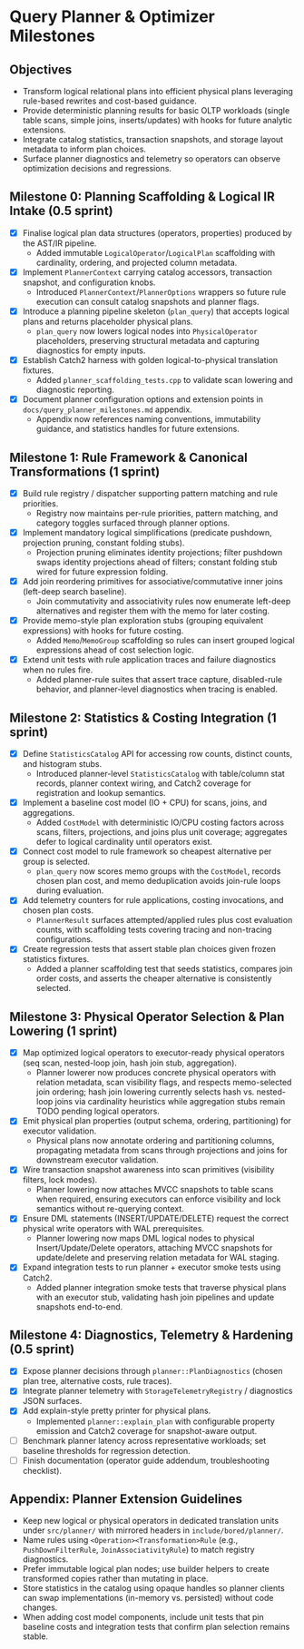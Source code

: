 # Query Planner & Optimizer Milestones

## Objectives
- Transform logical relational plans into efficient physical plans leveraging rule-based rewrites and cost-based guidance.
- Provide deterministic planning results for basic OLTP workloads (single table scans, simple joins, inserts/updates) with hooks for future analytic extensions.
- Integrate catalog statistics, transaction snapshots, and storage layout metadata to inform plan choices.
- Surface planner diagnostics and telemetry so operators can observe optimization decisions and regressions.

## Milestone 0: Planning Scaffolding & Logical IR Intake (0.5 sprint)
- [x] Finalise logical plan data structures (operators, properties) produced by the AST/IR pipeline.
	- Added immutable `LogicalOperator`/`LogicalPlan` scaffolding with cardinality, ordering, and projected column metadata.
- [x] Implement `PlannerContext` carrying catalog accessors, transaction snapshot, and configuration knobs.
	- Introduced `PlannerContext`/`PlannerOptions` wrappers so future rule execution can consult catalog snapshots and planner flags.
- [x] Introduce a planning pipeline skeleton (`plan_query`) that accepts logical plans and returns placeholder physical plans.
	- `plan_query` now lowers logical nodes into `PhysicalOperator` placeholders, preserving structural metadata and capturing diagnostics for empty inputs.
- [x] Establish Catch2 harness with golden logical-to-physical translation fixtures.
	- Added `planner_scaffolding_tests.cpp` to validate scan lowering and diagnostic reporting.
- [x] Document planner configuration options and extension points in `docs/query_planner_milestones.md` appendix.
	- Appendix now references naming conventions, immutability guidance, and statistics handles for future extensions.

## Milestone 1: Rule Framework & Canonical Transformations (1 sprint)
- [x] Build rule registry / dispatcher supporting pattern matching and rule priorities.
	- Registry now maintains per-rule priorities, pattern matching, and category toggles surfaced through planner options.
- [x] Implement mandatory logical simplifications (predicate pushdown, projection pruning, constant folding stubs).
	- Projection pruning eliminates identity projections; filter pushdown swaps identity projections ahead of filters; constant folding stub wired for future expression folding.
- [x] Add join reordering primitives for associative/commutative inner joins (left-deep search baseline).
	- Join commutativity and associativity rules now enumerate left-deep alternatives and register them with the memo for later costing.
- [x] Provide memo-style plan exploration stubs (grouping equivalent expressions) with hooks for future costing.
	- Added `Memo`/`MemoGroup` scaffolding so rules can insert grouped logical expressions ahead of cost selection logic.
- [x] Extend unit tests with rule application traces and failure diagnostics when no rules fire.
	- Added planner-rule suites that assert trace capture, disabled-rule behavior, and planner-level diagnostics when tracing is enabled.

## Milestone 2: Statistics & Costing Integration (1 sprint)
- [x] Define `StatisticsCatalog` API for accessing row counts, distinct counts, and histogram stubs.
	- Introduced planner-level `StatisticsCatalog` with table/column stat records, planner context wiring, and Catch2 coverage for registration and lookup semantics.
- [x] Implement a baseline cost model (IO + CPU) for scans, joins, and aggregations.
	- Added `CostModel` with deterministic IO/CPU costing factors across scans, filters, projections, and joins plus unit coverage; aggregates defer to logical cardinality until operators exist.
- [x] Connect cost model to rule framework so cheapest alternative per group is selected.
	- `plan_query` now scores memo groups with the `CostModel`, records chosen plan cost, and memo deduplication avoids join-rule loops during evaluation.
- [x] Add telemetry counters for rule applications, costing invocations, and chosen plan costs.
	- `PlannerResult` surfaces attempted/applied rules plus cost evaluation counts, with scaffolding tests covering tracing and non-tracing configurations.
- [x] Create regression tests that assert stable plan choices given frozen statistics fixtures.
	- Added a planner scaffolding test that seeds statistics, compares join order costs, and asserts the cheaper alternative is consistently selected.

## Milestone 3: Physical Operator Selection & Plan Lowering (1 sprint)
- [x] Map optimized logical operators to executor-ready physical operators (seq scan, nested-loop join, hash join stub, aggregation).
	- Planner lowerer now produces concrete physical operators with relation metadata, scan visibility flags, and respects memo-selected join ordering; hash join lowering currently selects hash vs. nested-loop joins via cardinality heuristics while aggregation stubs remain TODO pending logical operators.
- [x] Emit physical plan properties (output schema, ordering, partitioning) for executor validation.
	- Physical plans now annotate ordering and partitioning columns, propagating metadata from scans through projections and joins for downstream executor validation.
- [x] Wire transaction snapshot awareness into scan primitives (visibility filters, lock modes).
	- Planner lowering now attaches MVCC snapshots to table scans when required, ensuring executors can enforce visibility and lock semantics without re-querying context.
- [x] Ensure DML statements (INSERT/UPDATE/DELETE) request the correct physical write operators with WAL prerequisites.
	- Planner lowering now maps DML logical nodes to physical Insert/Update/Delete operators, attaching MVCC snapshots for update/delete and preserving relation metadata for WAL staging.
- [x] Expand integration tests to run planner + executor smoke tests using Catch2.
	- Added planner integration smoke tests that traverse physical plans with an executor stub, validating hash join pipelines and update snapshots end-to-end.

## Milestone 4: Diagnostics, Telemetry & Hardening (0.5 sprint)
- [x] Expose planner decisions through `planner::PlanDiagnostics` (chosen plan tree, alternative costs, rule traces).
- [x] Integrate planner telemetry with `StorageTelemetryRegistry` / diagnostics JSON surfaces.
- [x] Add explain-style pretty printer for physical plans.
	- Implemented `planner::explain_plan` with configurable property emission and Catch2 coverage for snapshot-aware output.
- [ ] Benchmark planner latency across representative workloads; set baseline thresholds for regression detection.
- [ ] Finish documentation (operator guide addendum, troubleshooting checklist).

## Appendix: Planner Extension Guidelines
- Keep new logical or physical operators in dedicated translation units under `src/planner/` with mirrored headers in `include/bored/planner/`.
- Name rules using `<Operation><Transformation>Rule` (e.g., `PushDownFilterRule`, `JoinAssociativityRule`) to match registry diagnostics.
- Prefer immutable logical plan nodes; use builder helpers to create transformed copies rather than mutating in place.
- Store statistics in the catalog using opaque handles so planner clients can swap implementations (in-memory vs. persisted) without code changes.
- When adding cost model components, include unit tests that pin baseline costs and integration tests that confirm plan selection remains stable.
